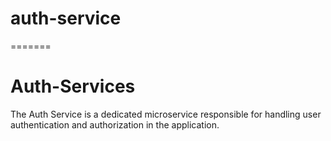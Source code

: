 # auth-service
=======
# Auth-Services
The Auth Service is a dedicated microservice responsible for handling user authentication and authorization in the application.
